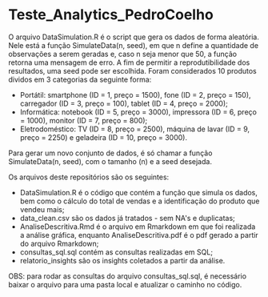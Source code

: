# Teste_Analytics_PedroCoelho

O arquivo DataSimulation.R é o script que gera os dados de forma aleatória. Nele está a função SimulateData(n, seed), em que n define a quantidade de observações a serem geradas e, caso n seja menor que 50, a função retorna uma mensagem de erro. A fim de permitir a reprodutibilidade dos resultados, uma seed pode ser escolhida.
Foram considerados 10 produtos dividos em 3 categorias da seguinte forma:
- Portátil: smartphone (ID = 1, preço = 1500), fone (ID = 2, preço = 150), carregador (ID = 3, preço = 100), tablet (ID = 4, preço = 2000);
- Informática: notebook (ID = 5, preço = 3000), impressora (ID = 6, preço = 1000), monitor (ID =  7, preço = 800);
- Eletrodoméstico: TV (ID = 8, preço = 2500), máquina de lavar (ID = 9, preço = 2250) e geladeira (ID = 10, preço = 3000).
  
Para gerar um novo conjunto de dados, é só chamar a função SimulateData(n, seed), com o tamanho (n) e a seed desejada.

Os arquivos deste repositórios são os seguintes:
- DataSimulation.R é o código que contém a função que simula os dados, bem como o cálculo do total de vendas e a identificação do produto que vendeu mais;
- data_clean.csv são os dados já tratados - sem NA's e duplicatas;
- AnaliseDescritiva.Rmd é o arquivo em Rmarkdown em que foi realizada a análise gráfica, enquanto AnaliseDescritiva.pdf é o pdf gerado a partir do arquivo Rmarkdown;
- consultas_sql.sql contém as consultas realizadas em SQL;
- relatorio_insights são os insights coletados a partir da análise.

OBS: para rodar as consultas do arquivo consultas_sql.sql, é necessário baixar o arquivo para uma pasta local e atualizar o caminho no código.
